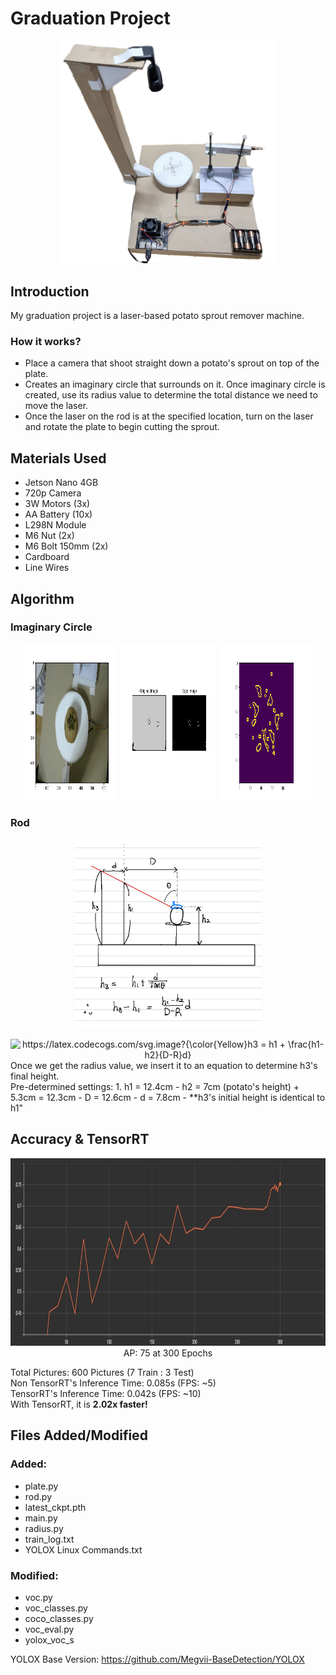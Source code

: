 # Graduation Project
<div align="center"><img src="machine_picture.jpg" width="350"></div>

## Introduction
My graduation project is a laser-based potato sprout remover machine.

### How it works?
* Place a camera that shoot straight down a potato's sprout on top of the plate. 
* Creates an imaginary circle that surrounds on it. Once imaginary circle is created, use its radius value to determine the total distance we need to move the laser. 
* Once the laser on the rod is at the specified location, turn on the laser and rotate the plate to begin cutting the sprout.

## Materials Used
* Jetson Nano 4GB
* 720p Camera
* 3W Motors (3x)
* AA Battery (10x)
* L298N Module
* M6 Nut (2x)
* M6 Bolt 150mm (2x)
* Cardboard
* Line Wires

## Algorithm
### Imaginary Circle
<p align="center" width="100%">
    <img width="30%" img src="Results/3.png", height = "250", width = "350"> 
    <img width="30%" img src="Results/4.png", height = "250", width = "350"> 
    <img width="30%" img src="Results/5.png", height = "250", width = "350"> 
</p>

### Rod
<div align="center"><img src="Results/rod_formula.png" height = "300", width = "300"></div>
<br/>
<div align="center"><img src="https://latex.codecogs.com/svg.image?{\color{Yellow}h3&space;=&space;h1&space;&plus;&space;\frac{h1-h2}{D-R}d}" title="https://latex.codecogs.com/svg.image?{\color{Yellow}h3 = h1 + \frac{h1-h2}{D-R}d}" /></div>  
Once we get the radius value, we insert it to an equation to determine h3's final height.
<br/>
Pre-determined settings:   
1. h1 = 12.4cm
- h2 = 7cm (potato's height) + 5.3cm = 12.3cm
- D = 12.6cm
- d = 7.8cm
- **h3's initial height is identical to h1"

## Accuracy & TensorRT
<div align="center"><img src="Results/accuracy-epoch.jpg" height = "300", width = "800"></div>
<div align="center">AP: 75 at 300 Epochs</div>

Total Pictures: 600 Pictures (7 Train : 3 Test)  
Non TensorRT's Inference Time: 0.085s (FPS: ~5)  
TensorRT's Inference Time: 0.042s (FPS: ~10)  
With TensorRT, it is **2.02x faster!**  

## Files Added/Modified
### Added:
* plate.py
* rod.py
* latest_ckpt.pth
* main.py
* radius.py
* train_log.txt
* YOLOX Linux Commands.txt
### Modified:
* voc.py
* voc_classes.py
* coco_classes.py
* voc_eval.py
* yolox_voc_s

YOLOX Base Version: https://github.com/Megvii-BaseDetection/YOLOX
